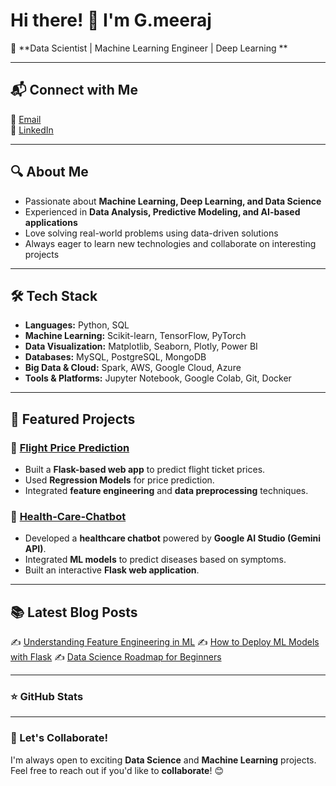# Hi there! 👋 I'm G.meeraj

🚀 \*\*Data Scientist | Machine Learning Engineer | Deep Learning \*\*

---
## 📬 Connect with Me
📧 [Email](meerajahmadgonnuru@gmail.com)\
💼 [LinkedIn](https://www.linkedin.com/in/meeraj-ahmad-406ab2330/)

---
## 🔍 About Me

- Passionate about **Machine Learning, Deep Learning, and Data Science**
- Experienced in **Data Analysis, Predictive Modeling, and AI-based applications**
- Love solving real-world problems using data-driven solutions
- Always eager to learn new technologies and collaborate on interesting projects

---

## 🛠️ Tech Stack

- **Languages:** Python, SQL
- **Machine Learning:** Scikit-learn, TensorFlow, PyTorch
- **Data Visualization:** Matplotlib, Seaborn, Plotly, Power BI
- **Databases:** MySQL, PostgreSQL, MongoDB
- **Big Data & Cloud:** Spark, AWS, Google Cloud, Azure
- **Tools & Platforms:** Jupyter Notebook, Google Colab, Git, Docker

---

## 📌 Featured Projects

### 🚀 [Flight Price Prediction](https://github.com/yourusername/flight-price-prediction)

- Built a **Flask-based web app** to predict flight ticket prices.
- Used **Regression Models** for price prediction.
- Integrated **feature engineering** and **data preprocessing** techniques.

### 🏥 [Health-Care-Chatbot](https://github.com/yourusername/disease-prediction)

- Developed a **healthcare chatbot** powered by **Google AI Studio (Gemini API)**.
- Integrated **ML models** to predict diseases based on symptoms.
- Built an interactive **Flask web application**.

---

## 📚 Latest Blog Posts

✍️ [Understanding Feature Engineering in ML](https://yourblog.com/feature-engineering)
✍️ [How to Deploy ML Models with Flask](https://yourblog.com/deploy-flask)
✍️ [Data Science Roadmap for Beginners](https://yourblog.com/ds-roadmap)

---





### ⭐ GitHub Stats
---

### 🚀 Let's Collaborate!

I'm always open to exciting **Data Science** and **Machine Learning** projects. Feel free to reach out if you'd like to **collaborate**! 😊



